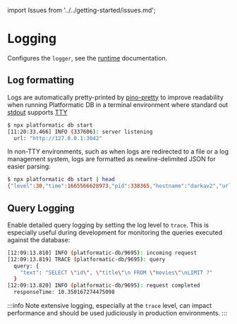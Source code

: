 import Issues from '../../getting-started/issues.md';

# Logging

Configures the `logger`, see the [runtime](../runtime/configuration.md#logger) documentation.

## Log formatting

Logs are automatically pretty-printed by [pino-pretty](https://github.com/pinojs/pino-pretty) to improve readability when running Platformatic DB in a terminal environment where standard out [stdout](https://en.wikipedia.org/wiki/Standard_streams#Standard_output_(stdout)) supports [TTY](https://en.wikipedia.org/wiki/Tty_(Unix))

```bash
$ npx platformatic db start
[11:20:33.466] INFO (337606): server listening
  url: "http://127.0.0.1:3042"
```

In non-TTY environments, such as when logs are redirected to a file or a log management system, logs are formatted as newline-delimited JSON for easier parsing:

```bash
$ npx platformatic db start | head
{"level":30,"time":1665566628973,"pid":338365,"hostname":"darkav2","url":"http://127.0.0.1:3042","msg":"server listening"}
```

## Query Logging

Enable detailed query logging by setting the log level to `trace`. This is especially useful during development for monitoring the queries executed against the database:

```bash
[12:09:13.810] INFO (platformatic-db/9695): incoming request
[12:09:13.819] TRACE (platformatic-db/9695): query
  query: {
    "text": "SELECT \"id\", \"title\"\n FROM \"movies\"\nLIMIT ?"
  }
[12:09:13.820] INFO (platformatic-db/9695): request completed
  responseTime: 10.350167274475098
```

:::info
Note extensive logging, especially at the `trace` level, can impact performance and should be used judiciously in production environments.
:::

<Issues />
